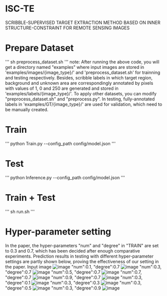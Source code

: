 # ISC-TE
SCRIBBLE-SUPERVISED TARGET EXTRACTION METHOD BASED ON INNER STRUCTURE-CONSTRAINT FOR REMOTE SENSING IMAGES

# Prepare Dataset
'''
sh preprocess_dataset.sh
'''
note: After running the above code, you will get a directory named "examples" where input images are stored 
in 'examples/images/{image_type}/' and 'preprocess_dataset.sh' for trainning and testing respectively.
Besides, scribble labels in which target region, background and unknown area are correspondingly annotated by 
pixels with values of 1, 0 and 250 are generated and stored in 'examples/labels/{image_type}/'. To apply other 
datasets, you can modify "preprocess_dataset.sh" and "preprocess.py". In testing, fully-annotated labels in
'examples/GT/{image_type}/' are used for validation, which need to be manually created.

# Train
'''
python Train.py --config_path config/model.json
'''

# Test
'''
python Inference.py --config_path config/model.json
'''

# Train + Test
'''
sh run.sh
'''

# Hyper-parameter setting
In the paper, the hyper-parameters "num" and "degree" in "TRAIN" are set to 0.3 and 0.7, which has been decided
after enough comparative experiments. Prediction results in testing with different hyper-parameter settings are 
partly shown below, proving the effectiveness of our setting in the paper. 
Input image
![image](https://github.com/yitongli123/ISC-TE/blob/main/images/input.png)
"num":0.1, "degree":0.7
![image](https://github.com/yitongli123/ISC-TE/blob/main/images/0107.png)
"num":0.3, "degree":0.7
![image](https://github.com/yitongli123/ISC-TE/blob/main/images/0307.png)
"num":0.5, "degree":0.7
![image](https://github.com/yitongli123/ISC-TE/blob/main/images/0507.png)
"num":0.7, "degree":0.7
![image](https://github.com/yitongli123/ISC-TE/blob/main/images/0707.png)
"num":0.9, "degree":0.7
![image](https://github.com/yitongli123/ISC-TE/blob/main/images/0907.png)
"num":0.3, "degree":0.1
![image](https://github.com/yitongli123/ISC-TE/blob/main/images/0301.png)
"num":0.3, "degree":0.3
![image](https://github.com/yitongli123/ISC-TE/blob/main/images/0303.png)
"num":0.3, "degree":0.5
![image](https://github.com/yitongli123/ISC-TE/blob/main/images/0305.png)
"num":0.3, "degree":0.9
![image](https://github.com/yitongli123/ISC-TE/blob/main/images/0309.png)




